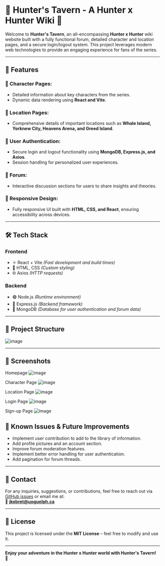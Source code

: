 # 🏹 Hunter's Tavern - A Hunter x Hunter Wiki 🏹

Welcome to **Hunter's Tavern**, an all-encompassing **Hunter x Hunter** wiki website built with a fully functional forum, detailed character and location pages, and a secure login/logout system. This project leverages modern web technologies to provide an engaging experience for fans of the series.

---

## 🚀 Features

### 🔹 Character Pages:
- Detailed information about key characters from the series.
- Dynamic data rendering using **React and Vite**.

### 🔹 Location Pages:
- Comprehensive details of important locations such as **Whale Island, Yorknew City, Heavens Arena, and Greed Island**.

### 🔹 User Authentication:
- Secure login and logout functionality using **MongoDB, Express.js, and Axios**.
- Session handling for personalized user experiences.

### 🔹 Forum:
- Interactive discussion sections for users to share insights and theories.

### 🔹 Responsive Design:
- Fully responsive UI built with **HTML, CSS, and React**, ensuring accessibility across devices.

---

## 🛠️ Tech Stack

### **Frontend**
- ⚛️ React + Vite *(Fast development and build times)*
- 🎨 HTML, CSS *(Custom styling)*
- 🌐 Axios *(HTTP requests)*

### **Backend**
- 🟢 Node.js *(Runtime environment)*
- 🚀 Express.js *(Backend framework)*
- 💾 MongoDB *(Database for user authentication and forum data)*

---

## 📁 Project Structure
![image](https://github.com/user-attachments/assets/98b59a66-662d-49da-9900-342b6b93d1a4)


---

## 📸 Screenshots 
Homepage
![image](https://github.com/user-attachments/assets/c9713c24-33ab-4da4-9004-50682ece16d9)


Character Page
![image](https://github.com/user-attachments/assets/a245fb76-95a2-4086-8056-db3284341ddc)


Location Page
![image](https://github.com/user-attachments/assets/190c974e-2401-4ed8-af7e-283a9c311f71)


Login Page
![image](https://github.com/user-attachments/assets/18e674f8-d5c2-45aa-a316-ed86e5d54e00)


Sign-up Page
![image](https://github.com/user-attachments/assets/49e32719-230b-49e7-81f7-571927445d7a)

## 🐞 Known Issues & Future Improvements

- Implement user contribution to add to the library of information.
- Add profile pictures and an account section.
- Improve forum moderation features.
- Implement better error handling for user authentication.
- Add pagination for forum threads.

---

## 📧 Contact

For any inquiries, suggestions, or contributions, feel free to reach out via [GitHub issues](https://github.com/yourusername/HuntersTavern/issues) or email me at:  
📩 **[jkebret@uoguelph.ca](mailto:jkebret@uoguelph.ca)**

---

## 📜 License

This project is licensed under the **MIT License** – feel free to modify and use it.

---

**Enjoy your adventure in the Hunter x Hunter world with Hunter's Tavern!** 🏹






